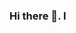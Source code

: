 ### Hi there 👋. I

<!--
**Combuster54/Combuster54** is a ✨ _special_ ✨ repository because its `README.md` (this file) appears on your GitHub profile.

Here are some ideas to get you started:

- 🔭 I’m currently working on ...
- 🌱 I’m currently learning ...
- 👯 I’m looking to collaborate on ...
- 🤔 I’m looking for help with ...
- 💬 Ask me about ...
- 📫 How to reach me: ...
- 😄 Pronouns: ...
- ⚡ Fun fact: ...

<img alt="Night Coding" src="https://raw.githubusercontent.com/AVS1508/AVS1508/master/assets/Night-Coding.gif" align="right"/>
-->
